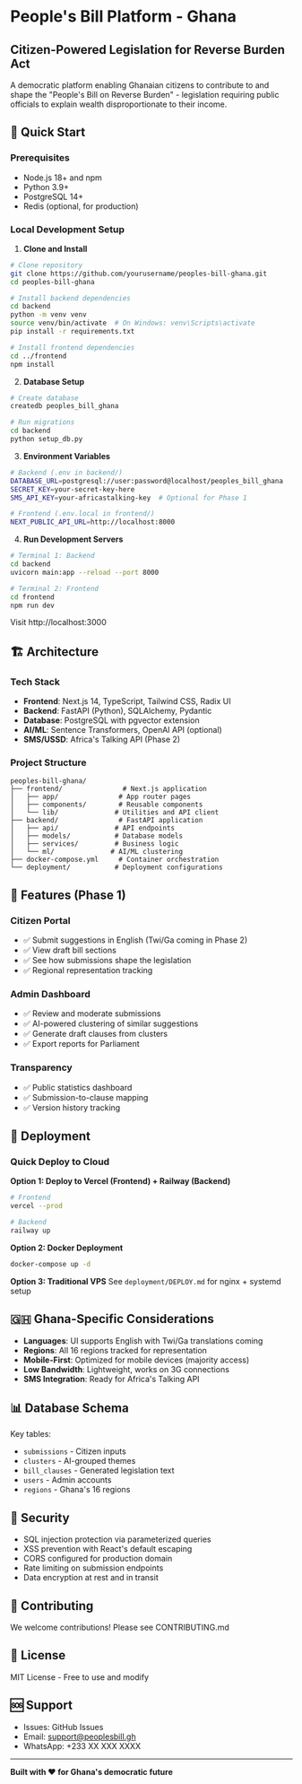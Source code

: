 # People's Bill Platform - Ghana
## Citizen-Powered Legislation for Reverse Burden Act

A democratic platform enabling Ghanaian citizens to contribute to and shape the "People's Bill on Reverse Burden" - legislation requiring public officials to explain wealth disproportionate to their income.

## 🚀 Quick Start

### Prerequisites
- Node.js 18+ and npm
- Python 3.9+
- PostgreSQL 14+
- Redis (optional, for production)

### Local Development Setup

1. **Clone and Install**
```bash
# Clone repository
git clone https://github.com/yourusername/peoples-bill-ghana.git
cd peoples-bill-ghana

# Install backend dependencies
cd backend
python -m venv venv
source venv/bin/activate  # On Windows: venv\Scripts\activate
pip install -r requirements.txt

# Install frontend dependencies
cd ../frontend
npm install
```

2. **Database Setup**
```bash
# Create database
createdb peoples_bill_ghana

# Run migrations
cd backend
python setup_db.py
```

3. **Environment Variables**
```bash
# Backend (.env in backend/)
DATABASE_URL=postgresql://user:password@localhost/peoples_bill_ghana
SECRET_KEY=your-secret-key-here
SMS_API_KEY=your-africastalking-key  # Optional for Phase 1

# Frontend (.env.local in frontend/)
NEXT_PUBLIC_API_URL=http://localhost:8000
```

4. **Run Development Servers**
```bash
# Terminal 1: Backend
cd backend
uvicorn main:app --reload --port 8000

# Terminal 2: Frontend  
cd frontend
npm run dev
```

Visit http://localhost:3000

## 🏗️ Architecture

### Tech Stack
- **Frontend**: Next.js 14, TypeScript, Tailwind CSS, Radix UI
- **Backend**: FastAPI (Python), SQLAlchemy, Pydantic
- **Database**: PostgreSQL with pgvector extension
- **AI/ML**: Sentence Transformers, OpenAI API (optional)
- **SMS/USSD**: Africa's Talking API (Phase 2)

### Project Structure
```
peoples-bill-ghana/
├── frontend/               # Next.js application
│   ├── app/               # App router pages
│   ├── components/        # Reusable components
│   └── lib/              # Utilities and API client
├── backend/               # FastAPI application
│   ├── api/              # API endpoints
│   ├── models/           # Database models
│   ├── services/         # Business logic
│   └── ml/              # AI/ML clustering
├── docker-compose.yml     # Container orchestration
└── deployment/           # Deployment configurations
```

## 🎯 Features (Phase 1)

### Citizen Portal
- ✅ Submit suggestions in English (Twi/Ga coming in Phase 2)
- ✅ View draft bill sections
- ✅ See how submissions shape the legislation
- ✅ Regional representation tracking

### Admin Dashboard  
- ✅ Review and moderate submissions
- ✅ AI-powered clustering of similar suggestions
- ✅ Generate draft clauses from clusters
- ✅ Export reports for Parliament

### Transparency
- ✅ Public statistics dashboard
- ✅ Submission-to-clause mapping
- ✅ Version history tracking

## 📱 Deployment

### Quick Deploy to Cloud

**Option 1: Deploy to Vercel (Frontend) + Railway (Backend)**
```bash
# Frontend
vercel --prod

# Backend  
railway up
```

**Option 2: Docker Deployment**
```bash
docker-compose up -d
```

**Option 3: Traditional VPS**
See `deployment/DEPLOY.md` for nginx + systemd setup

## 🇬🇭 Ghana-Specific Considerations

- **Languages**: UI supports English with Twi/Ga translations coming
- **Regions**: All 16 regions tracked for representation
- **Mobile-First**: Optimized for mobile devices (majority access)
- **Low Bandwidth**: Lightweight, works on 3G connections
- **SMS Integration**: Ready for Africa's Talking API

## 📊 Database Schema

Key tables:
- `submissions` - Citizen inputs
- `clusters` - AI-grouped themes  
- `bill_clauses` - Generated legislation text
- `users` - Admin accounts
- `regions` - Ghana's 16 regions

## 🔐 Security

- SQL injection protection via parameterized queries
- XSS prevention with React's default escaping
- CORS configured for production domain
- Rate limiting on submission endpoints
- Data encryption at rest and in transit

## 🤝 Contributing

We welcome contributions! Please see CONTRIBUTING.md

## 📄 License

MIT License - Free to use and modify

## 🆘 Support

- Issues: GitHub Issues
- Email: support@peoplesbill.gh
- WhatsApp: +233 XX XXX XXXX

---

**Built with ❤️ for Ghana's democratic future**
